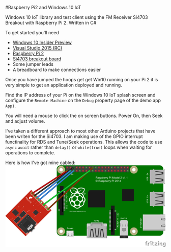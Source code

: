 #Raspberry Pi2 and Windows 10 IoT

Windows 10 IoT library and test client using the FM Receiver Si4703 Breakout with Raspberry Pi 2. Written in C#

To get started you'll need
* [Windows 10 Insider Preview][link-win10iso]
* [Visual Studio 2015 (RC)][link-vs2015rc]
* [Raspberry Pi 2][link-rpi2]
* [Si4703 breakout board][link-si4703]
* Some jumper leads
* A breadboard to make connections easier

Once you have jumped the hoops get get Win10 running on your Pi 2 it is very simple to get an application deployed and running.

Find the IP address of your Pi on the Windows 10 IoT splash screen and configure the `Remote Machine` on the `Debug` property page of the demo app `App1`.

You will need a mouse to click the on screen buttons. Power On, then Seek and adjust volume.

I've taken a different approach to most other Arduino projects that have been writen for the Si4703. 
I am making use of the GPIO interrupt functinality for RDS and Tune/Seek operations. This allows the code to use `async` `await` rather than `delay()` or `while(true)` loops when waiting for operations to complete.

Here is how I've got mine cabled:
![Pi2 Wiring Diagram](Pi2Setup_bb.png)

[link-win10iso]:http://windows.microsoft.com/en-nz/windows/preview-iso
[link-vs2015rc]:https://www.visualstudio.com/en-us/downloads/visual-studio-2015-downloads-vs.aspx
[link-win10dev]:https://dev.windows.com/en-US/iot
[link-rpi2]:http://www.element14.com/community/community/raspberry-pi/raspberrypi2
[link-si4703]:https://www.sparkfun.com/products/10663

